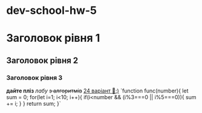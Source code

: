 # dev-school-hw-5
# Заголовок рівня 1
## Заголовок рівня 2
### Заголовок рівня 3

**дайте пліз**
*лабу*
~~з алгоритмів~~
[24 варіант 🥹:)]([http://www.example.com](https://docs.google.com/document/d/1dY-RV7Kxf2OpCXvxpikWHzwfKPpfJQaF/edit)https://docs.google.com/document/d/1dY-RV7Kxf2OpCXvxpikWHzwfKPpfJQaF/edit)
`function func(number){
    let sum = 0;
    for(let i=1; i<10; i++){
        if(i<number && (i%3===0 || i%5===0)){
            sum += i;
        }
    }
    return sum;
}`
